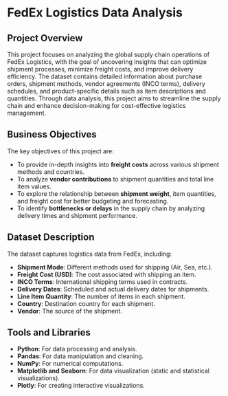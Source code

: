 <h1>FedEx Logistics Data Analysis </h1>

<h2>Project Overview</h2>
This project focuses on analyzing the global supply chain operations of FedEx Logistics, with the goal of uncovering insights that can optimize shipment processes, minimize freight costs, and improve delivery efficiency. The dataset contains detailed information about purchase orders, shipment methods, vendor agreements (INCO terms), delivery schedules, and product-specific details such as item descriptions and quantities. Through data analysis, this project aims to streamline the supply chain and enhance decision-making for cost-effective logistics management.


<h2>Business Objectives</h2>
    <p>The key objectives of this project are:</p>
    <ul>
        <li>To provide in-depth insights into <strong>freight costs</strong> across various shipment methods and countries.</li>
        <li>To analyze <strong>vendor contributions</strong> to shipment quantities and total line item values.</li>
        <li>To explore the relationship between <strong>shipment weight</strong>, item quantities, and freight cost for better budgeting and forecasting.</li>
        <li>To identify <strong>bottlenecks or delays</strong> in the supply chain by analyzing delivery times and shipment performance.</li>
    </ul>
    
<p>
    <h2>Dataset Description</h2>
  </p>
    <p>The dataset captures logistics data from FedEx, including:</p>
    <ul>
        <li><strong>Shipment Mode</strong>: Different methods used for shipping (Air, Sea, etc.).</li>
        <li><strong>Freight Cost (USD)</strong>: The cost associated with shipping an item.</li>
        <li><strong>INCO Terms</strong>: International shipping terms used in contracts.</li>
        <li><strong>Delivery Dates</strong>: Scheduled and actual delivery dates for shipments.</li>
        <li><strong>Line Item Quantity</strong>: The number of items in each shipment.</li>
        <li><strong>Country</strong>: Destination country for each shipment.</li>
        <li><strong>Vendor</strong>: The source of the shipment.</li>
    </ul>
     <p>
    <h2>Tools and Libraries</h2>
       </p>
    <ul>
        <li><strong>Python</strong>: For data processing and analysis.</li>
        <li><strong>Pandas</strong>: For data manipulation and cleaning.</li>
        <li><strong>NumPy</strong>: For numerical computations.</li>
        <li><strong>Matplotlib and Seaborn</strong>: For data visualization (static and statistical visualizations).</li>
        <li><strong>Plotly</strong>: For creating interactive visualizations.</li>
    </ul>
 

